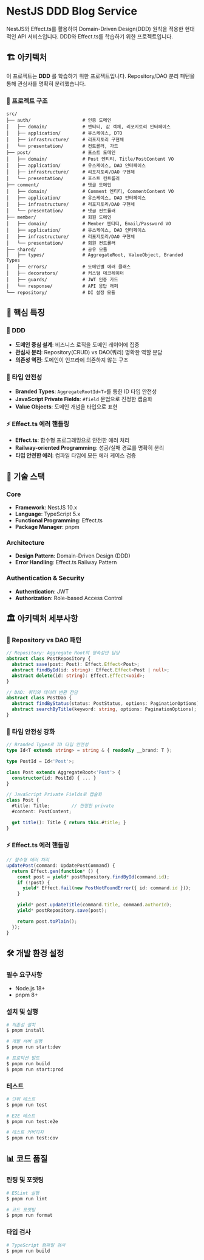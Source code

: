 # NestJS DDD Blog Service

NestJS와 Effect.ts를 활용하여 Domain-Driven Design(DDD) 원칙을 적용한 현대적인 API 서비스입니다.
DDD와 Effect.ts를 학습하기 위한 프로젝트입니다.

## 🏗️ 아키텍처

이 프로젝트는 **DDD** 를 학습하기 위한 프로젝트입니다.
Repository/DAO 분리 패턴을 통해 관심사를 명확히 분리했습니다.

### 📁 프로젝트 구조

```
src/
├── auth/                   # 인증 도메인
│   ├── domain/             # 엔티티, 값 객체, 리포지토리 인터페이스
│   ├── application/        # 유스케이스, DTO
│   ├── infrastructure/     # 리포지토리 구현체
│   └── presentation/       # 컨트롤러, 가드
├── post/                   # 포스트 도메인
│   ├── domain/             # Post 엔티티, Title/PostContent VO
│   ├── application/        # 유스케이스, DAO 인터페이스
│   ├── infrastructure/     # 리포지토리/DAO 구현체
│   └── presentation/       # 포스트 컨트롤러
├── comment/                # 댓글 도메인
│   ├── domain/             # Comment 엔티티, CommentContent VO
│   ├── application/        # 유스케이스, DAO 인터페이스
│   ├── infrastructure/     # 리포지토리/DAO 구현체
│   └── presentation/       # 댓글 컨트롤러
├── member/                 # 회원 도메인
│   ├── domain/             # Member 엔티티, Email/Password VO
│   ├── application/        # 유스케이스, DAO 인터페이스
│   ├── infrastructure/     # 리포지토리/DAO 구현체
│   └── presentation/       # 회원 컨트롤러
├── shared/                 # 공유 모듈
│   ├── types/              # AggregateRoot, ValueObject, Branded Types
│   ├── errors/             # 도메인별 에러 클래스
│   ├── decorators/         # 커스텀 데코레이터
│   ├── guards/             # JWT 인증 가드
│   └── response/           # API 응답 래퍼
└── repository/             # DI 설정 모듈
```

## 🚀 핵심 특징

### 🎯 DDD

- **도메인 중심 설계**: 비즈니스 로직을 도메인 레이어에 집중
- **관심사 분리**: Repository(CRUD) vs DAO(쿼리) 명확한 역할 분담
- **의존성 역전**: 도메인이 인프라에 의존하지 않는 구조

### 🔧 타입 안전성

- **Branded Types**: `AggregateRootId<T>`를 통한 ID 타입 안전성
- **JavaScript Private Fields**: `#field` 문법으로 진정한 캡슐화
- **Value Objects**: 도메인 개념을 타입으로 표현

### ⚡ Effect.ts 에러 핸들링

- **Effect.ts**: 함수형 프로그래밍으로 안전한 에러 처리
- **Railway-oriented Programming**: 성공/실패 경로를 명확히 분리
- **타입 안전한 에러**: 컴파일 타임에 모든 에러 케이스 검증

## 🔧 기술 스택

### Core

- **Framework**: NestJS 10.x
- **Language**: TypeScript 5.x
- **Functional Programming**: Effect.ts
- **Package Manager**: pnpm

### Architecture

- **Design Pattern**: Domain-Driven Design (DDD)
- **Error Handling**: Effect.ts Railway Pattern

### Authentication & Security

- **Authentication**: JWT
- **Authorization**: Role-based Access Control

## 🏛️ 아키텍처 세부사항

### 🎯 Repository vs DAO 패턴

```typescript
// Repository: Aggregate Root의 영속성만 담당
abstract class PostRepository {
  abstract save(post: Post): Effect.Effect<Post>;
  abstract findById(id: string): Effect.Effect<Post | null>;
  abstract delete(id: string): Effect.Effect<void>;
}

// DAO: 쿼리와 데이터 변환 전담
abstract class PostDao {
  abstract findByStatus(status: PostStatus, options: PaginationOptions);
  abstract searchByTitle(keyword: string, options: PaginationOptions);
}
```

### 🔐 타입 안전성 강화

```typescript
// Branded Types로 ID 타입 안전성
type Id<T extends string> = string & { readonly __brand: T };

type PostId = Id<'Post'>;

class Post extends AggregateRoot<'Post'> {
  constructor(id: PostId) { ... }
}

// JavaScript Private Fields로 캡슐화
class Post {
  #title: Title;        // 진정한 private
  #content: PostContent;

  get title(): Title { return this.#title; }
}
```

### ⚡ Effect.ts 에러 핸들링

```typescript
// 함수형 에러 처리
updatePost(command: UpdatePostCommand) {
  return Effect.gen(function* () {
    const post = yield* postRepository.findById(command.id);
    if (!post) {
      yield* Effect.fail(new PostNotFoundError({ id: command.id }));
    }

    yield* post.updateTitle(command.title, command.authorId);
    yield* postRepository.save(post);

    return post.toPlain();
  });
}
```

## 🛠️ 개발 환경 설정

### 필수 요구사항

- Node.js 18+
- pnpm 8+

### 설치 및 실행

```bash
# 의존성 설치
$ pnpm install

# 개발 서버 실행
$ pnpm run start:dev

# 프로덕션 빌드
$ pnpm run build
$ pnpm run start:prod
```

### 테스트

```bash
# 단위 테스트
$ pnpm run test

# E2E 테스트
$ pnpm run test:e2e

# 테스트 커버리지
$ pnpm run test:cov
```

## 📊 코드 품질

### 린팅 및 포맷팅

```bash
# ESLint 실행
$ pnpm run lint

# 코드 포맷팅
$ pnpm run format
```

### 타입 검사

```bash
# TypeScript 컴파일 검사
$ pnpm run build
```
